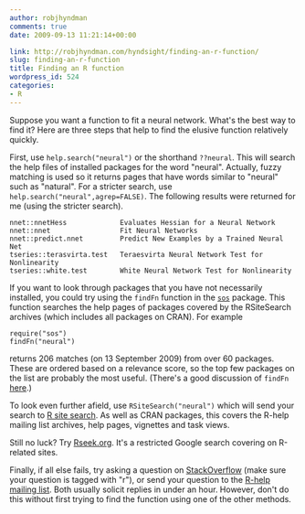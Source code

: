 ```yaml
---
author: robjhyndman
comments: true
date: 2009-09-13 11:21:14+00:00

link: http://robjhyndman.com/hyndsight/finding-an-r-function/
slug: finding-an-r-function
title: Finding an R function
wordpress_id: 524
categories:
- R
---
```


Suppose you want a function to fit a neural network. What's the best way to find it? Here are three steps that help to find the elusive function relatively quickly.

First, use `help.search("neural")` or the shorthand `??neural`. This will search the help files of installed packages for the word "neural". Actually, fuzzy matching is used so it returns pages that have words similar to "neural" such as "natural". For a stricter search, use `help.search("neural",agrep=FALSE)`. The following results were returned for me (using the stricter search).

    
    nnet::nnetHess             Evaluates Hessian for a Neural Network
    nnet::nnet                 Fit Neural Networks
    nnet::predict.nnet         Predict New Examples by a Trained Neural Net
    tseries::terasvirta.test   Teraesvirta Neural Network Test for Nonlinearity
    tseries::white.test        White Neural Network Test for Nonlinearity


If you want to look through packages that you have not necessarily installed, you could try using the `findFn` function in the [`sos`](http://cran.r-project.org/web/packages/sos) package. This function searches the help pages of packages covered by the RSiteSearch archives (which includes all packages on CRAN). For example

    
    require("sos")
    findFn("neural")


returns 206 matches (on 13 September 2009) from over 60 packages. These are ordered based on a relevance score, so the top few packages on the list are probably the most useful. (There's a good discussion of `findFn` [here](http://cran.r-project.org/web/packages/sos/vignettes/sos.pdf).)

To look even further afield, use `RSiteSearch("neural")` which will send your search to [R site search](http://search.r-project.org/cgi-bin/namazu.cgi?query=neural&max=20&result=normal&sort=score&idxname=Rhelp08&idxname=functions&idxname=views). As well as CRAN packages, this covers the  R-help mailing list archives, help pages, vignettes and task views.

Still no luck? Try [Rseek.org](http://www.rseek.org/). It's a restricted Google search covering on R-related sites.

Finally, if all else fails, try asking a question on [StackOverflow](http://stackoverflow.com/questions/tagged/r) (make sure your question is tagged with "r"),  or send your question to the [R-help mailing list](https://stat.ethz.ch/mailman/listinfo/r-help). Both usually solicit replies in under an hour. However, don't do this without first trying to find the function using one of the other methods.
